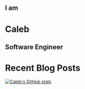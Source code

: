 ## I am

# Caleb 

## Software Engineer

# Recent Blog Posts
<!-- BLOG-POST-LIST:START -->
<!-- BLOG-POST-LIST:END -->



[![Caleb's GitHub stats](https://github-readme-stats.vercel.app/api?username=komali2&theme=highcontrast)](https://github.com/anuraghazra/github-readme-stats)
